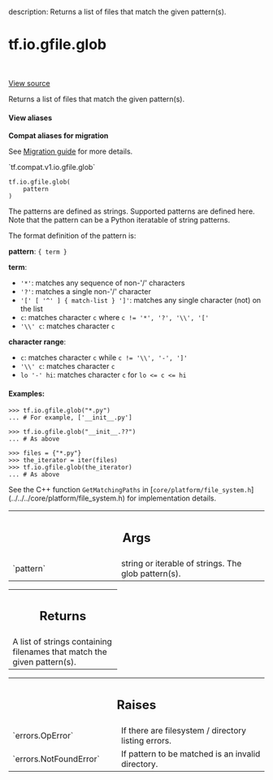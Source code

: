 description: Returns a list of files that match the given pattern(s).

<div itemscope itemtype="http://developers.google.com/ReferenceObject">
<meta itemprop="name" content="tf.io.gfile.glob" />
<meta itemprop="path" content="Stable" />
</div>

# tf.io.gfile.glob

<!-- Insert buttons and diff -->

<table class="tfo-notebook-buttons tfo-api nocontent" align="left">

</table>

<a target="_blank" class="external" href="/code/stable/tensorflow/python/lib/io/file_io.py">View source</a>



Returns a list of files that match the given pattern(s).

<section class="expandable">
  <h4 class="showalways">View aliases</h4>
  <p>
<b>Compat aliases for migration</b>
<p>See
<a href="https://www.tensorflow.org/guide/migrate">Migration guide</a> for
more details.</p>
<p>`tf.compat.v1.io.gfile.glob`</p>
</p>
</section>

<pre class="devsite-click-to-copy prettyprint lang-py tfo-signature-link">
<code>tf.io.gfile.glob(
    pattern
)
</code></pre>



<!-- Placeholder for "Used in" -->

The patterns are defined as strings. Supported patterns are defined
here. Note that the pattern can be a Python iteratable of string patterns.

The format definition of the pattern is:

**pattern**: `{ term }`

**term**:
  * `'*'`: matches any sequence of non-'/' characters
  * `'?'`: matches a single non-'/' character
  * `'[' [ '^' ] { match-list } ']'`: matches any single
    character (not) on the list
  * `c`: matches character `c`  where `c != '*', '?', '\\', '['`
  * `'\\' c`: matches character `c`

**character range**:
  * `c`: matches character `c` while `c != '\\', '-', ']'`
  * `'\\' c`: matches character `c`
  * `lo '-' hi`: matches character `c` for `lo <= c <= hi`

#### Examples:



```
>>> tf.io.gfile.glob("*.py")
... # For example, ['__init__.py']
```

```
>>> tf.io.gfile.glob("__init__.??")
... # As above
```

```
>>> files = {"*.py"}
>>> the_iterator = iter(files)
>>> tf.io.gfile.glob(the_iterator)
... # As above
```

See the C++ function `GetMatchingPaths` in
[`core/platform/file_system.h`]
(../../../core/platform/file_system.h)
for implementation details.

<!-- Tabular view -->
 <table class="responsive fixed orange">
<colgroup><col width="214px"><col></colgroup>
<tr><th colspan="2"><h2 class="add-link">Args</h2></th></tr>

<tr>
<td>
`pattern`
</td>
<td>
string or iterable of strings. The glob pattern(s).
</td>
</tr>
</table>



<!-- Tabular view -->
 <table class="responsive fixed orange">
<colgroup><col width="214px"><col></colgroup>
<tr><th colspan="2"><h2 class="add-link">Returns</h2></th></tr>
<tr class="alt">
<td colspan="2">
A list of strings containing filenames that match the given pattern(s).
</td>
</tr>

</table>



<!-- Tabular view -->
 <table class="responsive fixed orange">
<colgroup><col width="214px"><col></colgroup>
<tr><th colspan="2"><h2 class="add-link">Raises</h2></th></tr>

<tr>
<td>
`errors.OpError`
</td>
<td>
If there are filesystem / directory listing errors.
</td>
</tr><tr>
<td>
`errors.NotFoundError`
</td>
<td>
If pattern to be matched is an invalid directory.
</td>
</tr>
</table>

